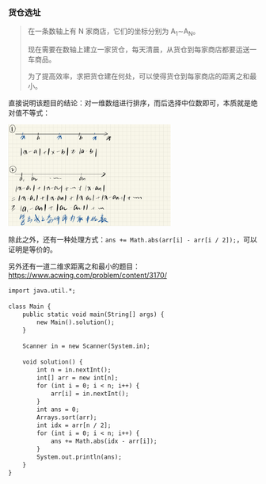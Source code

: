 ### 货仓选址

>在一条数轴上有 N 家商店，它们的坐标分别为 A<sub>1</sub>∼A<sub>N</sub>。
>
>现在需要在数轴上建立一家货仓，每天清晨，从货仓到每家商店都要运送一车商品。
>
>为了提高效率，求把货仓建在何处，可以使得货仓到每家商店的距离之和最小。

直接说明该题目的结论：对一维数组进行排序，而后选择中位数即可，本质就是绝对值不等式：

 <img src="https://raw.githubusercontent.com/Eminem-x/Learning/main/AcWing/pic/Part1/绝对值不等式.png" alt="system call" style="max-width: 65%">

除此之外，还有一种处理方式：`ans += Math.abs(arr[i] - arr[i / 2]);`，可以证明是等价的。

另外还有一道二维求距离之和最小的题目：https://www.acwing.com/problem/content/3170/

```
import java.util.*;

class Main {
    public static void main(String[] args) {
        new Main().solution();
    }
    
    Scanner in = new Scanner(System.in);
    
    void solution() {
        int n = in.nextInt();
        int[] arr = new int[n];
        for (int i = 0; i < n; i++) {
            arr[i] = in.nextInt();
        }
        int ans = 0;
        Arrays.sort(arr);
        int idx = arr[n / 2];
        for (int i = 0; i < n; i++) {
            ans += Math.abs(idx - arr[i]);
        }
        System.out.println(ans);
    }
}
```

